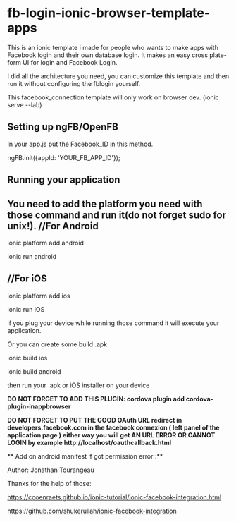 # fb-login-ionic-browser-template-apps 
 This is an ionic template i made for people who wants to make apps with Facebook login and their own database login.
 It makes an easy cross plate-form UI for login and Facebook Login.

I did all the architecture you need, you can customize this template and then run it without
configuring the fblogin yourself.

This facebook_connection template will only work on browser dev. (ionic serve --lab)
 

Setting up ngFB/OpenFB
-----------------------

In your app.js put the Facebook_ID in this method.

ngFB.init({appId: 'YOUR_FB_APP_ID'});



Running your application
------------------------

You need to add the platform you need with those command and run it(do not forget sudo for unix!).
//For Android
--------------
ionic platform add android

ionic run android

//For iOS
------------

ionic platform add ios

ionic run iOS

if you plug your device while running those command it will execute your application.


Or you can create some build .apk

ionic build ios

ionic build android

then run your .apk or iOS installer on your device

**DO NOT FORGET TO ADD THIS PLUGIN: cordova plugin add cordova-plugin-inappbrowser**

**DO NOT FORGET TO PUT THE GOOD OAuth URL redirect in developers.facebook.com in the
  facebook connexion ( left panel of the application page ) either way you will get
	AN URL ERROR OR CANNOT LOGIN by example http://localhost/oauthcallback.html**

** Add on android manifest if got permission error :**
 <uses-permission android:name="android.permission.INTERNET" />

Author: Jonathan Tourangeau

Thanks for the help of those:

https://ccoenraets.github.io/ionic-tutorial/ionic-facebook-integration.html

https://github.com/shukerullah/ionic-facebook-integration
